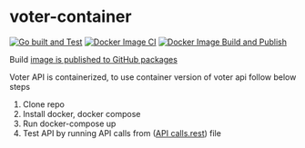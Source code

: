 # voter-container

[![Go built and Test](https://github.com/abhi2687/voter-api/actions/workflows/go.yml/badge.svg?branch=main)](https://github.com/abhi2687/voter-api/actions/workflows/go.yml)
[![Docker Image CI](https://github.com/abhi2687/voter-api/actions/workflows/docker-image.yml/badge.svg)](https://github.com/abhi2687/voter-api/actions/workflows/docker-image.yml)
[![Docker Image Build and Publish](https://github.com/abhi2687/voter-api/actions/workflows/docker-publish.yml/badge.svg)](https://github.com/abhi2687/voter-api/actions/workflows/docker-publish.yml)

Build [image is published to GitHub packages](https://github.com/abhi2687/voter-api/pkgs/container/voter-api) 

Voter API is containerized, to use container version of voter api follow below steps
1. Clone repo
2. Install docker, docker compose
3. Run docker-compose up
4. Test API by running API calls from ([API calls.rest](https://github.com/abhi2687/voter-api/blob/main/API%20calls.rest)) file
